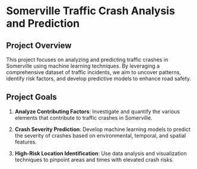 # Somerville Traffic Crash Analysis and Prediction

## Project Overview

This project focuses on analyzing and predicting traffic crashes in Somerville using machine learning techniques. By leveraging a comprehensive dataset of traffic incidents, we aim to uncover patterns, identify risk factors, and develop predictive models to enhance road safety.

## Project Goals

1. **Analyze Contributing Factors**: Investigate and quantify the various elements that contribute to traffic crashes in Somerville.

2. **Crash Severity Prediction**: Develop machine learning models to predict the severity of crashes based on environmental, temporal, and spatial features.

3. **High-Risk Location Identification**: Use data analysis and visualization techniques to pinpoint areas and times with elevated crash risks.

